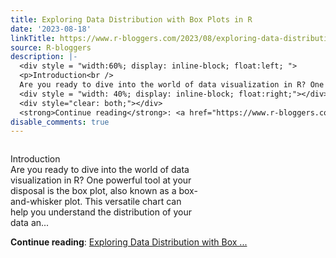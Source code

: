 ```yaml
---
title: Exploring Data Distribution with Box Plots in R
date: '2023-08-18'
linkTitle: https://www.r-bloggers.com/2023/08/exploring-data-distribution-with-box-plots-in-r/
source: R-bloggers
description: |-
  <div style = "width:60%; display: inline-block; float:left; ">
  <p>Introduction<br />
  Are you ready to dive into the world of data visualization in R? One powerful tool at your disposal is the box plot, also known as a box-and-whisker plot. This versatile chart can help you understand the distribution of your data an...</p></div>
  <div style = "width: 40%; display: inline-block; float:right;"></div>
  <div style="clear: both;"></div>
  <strong>Continue reading</strong>: <a href="https://www.r-bloggers.com/2023/08/exploring-data-distribution-with-box-plots-in-r/">Exploring Data Distribution with Box  ...
disable_comments: true
---
```

<div style = "width:60%; display: inline-block; float:left; ">
<p>Introduction<br />
Are you ready to dive into the world of data visualization in R? One powerful tool at your disposal is the box plot, also known as a box-and-whisker plot. This versatile chart can help you understand the distribution of your data an...</p></div>
<div style = "width: 40%; display: inline-block; float:right;"></div>
<div style="clear: both;"></div>
<strong>Continue reading</strong>: <a href="https://www.r-bloggers.com/2023/08/exploring-data-distribution-with-box-plots-in-r/">Exploring Data Distribution with Box  ...
